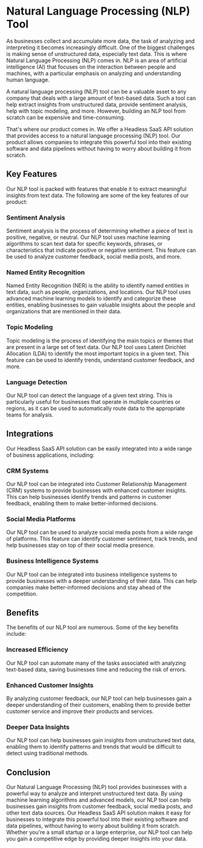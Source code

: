 # Natural Language Processing (NLP) Tool

As businesses collect and accumulate more data, the task of analyzing and interpreting it becomes increasingly difficult. One of the biggest challenges is making sense of unstructured data, especially text data. This is where Natural Language Processing (NLP) comes in. NLP is an area of artificial intelligence (AI) that focuses on the interaction between people and machines, with a particular emphasis on analyzing and understanding human language. 

A natural language processing (NLP) tool can be a valuable asset to any company that deals with a large amount of text-based data. Such a tool can help extract insights from unstructured data, provide sentiment analysis, help with topic modeling, and more. However, building an NLP tool from scratch can be expensive and time-consuming.

That's where our product comes in. We offer a Headless SaaS API solution that provides access to a natural language processing (NLP) tool. Our product allows companies to integrate this powerful tool into their existing software and data pipelines without having to worry about building it from scratch.

## Key Features

Our NLP tool is packed with features that enable it to extract meaningful insights from text data. The following are some of the key features of our product:

### Sentiment Analysis

Sentiment analysis is the process of determining whether a piece of text is positive, negative, or neutral. Our NLP tool uses machine learning algorithms to scan text data for specific keywords, phrases, or characteristics that indicate positive or negative sentiment. This feature can be used to analyze customer feedback, social media posts, and more.

### Named Entity Recognition

Named Entity Recognition (NER) is the ability to identify named entities in text data, such as people, organizations, and locations. Our NLP tool uses advanced machine learning models to identify and categorize these entities, enabling businesses to gain valuable insights about the people and organizations that are mentioned in their data.

### Topic Modeling

Topic modeling is the process of identifying the main topics or themes that are present in a large set of text data. Our NLP tool uses Latent Dirichlet Allocation (LDA) to identify the most important topics in a given text. This feature can be used to identify trends, understand customer feedback, and more.

### Language Detection

Our NLP tool can detect the language of a given text string. This is particularly useful for businesses that operate in multiple countries or regions, as it can be used to automatically route data to the appropriate teams for analysis.

## Integrations

Our Headless SaaS API solution can be easily integrated into a wide range of business applications, including:

### CRM Systems

Our NLP tool can be integrated into Customer Relationship Management (CRM) systems to provide businesses with enhanced customer insights. This can help businesses identify trends and patterns in customer feedback, enabling them to make better-informed decisions.

### Social Media Platforms

Our NLP tool can be used to analyze social media posts from a wide range of platforms. This feature can identify customer sentiment, track trends, and help businesses stay on top of their social media presence.

### Business Intelligence Systems

Our NLP tool can be integrated into business intelligence systems to provide businesses with a deeper understanding of their data. This can help companies make better-informed decisions and stay ahead of the competition.

## Benefits

The benefits of our NLP tool are numerous. Some of the key benefits include:

### Increased Efficiency

Our NLP tool can automate many of the tasks associated with analyzing text-based data, saving businesses time and reducing the risk of errors.

### Enhanced Customer Insights

By analyzing customer feedback, our NLP tool can help businesses gain a deeper understanding of their customers, enabling them to provide better customer service and improve their products and services.

### Deeper Data Insights

Our NLP tool can help businesses gain insights from unstructured text data, enabling them to identify patterns and trends that would be difficult to detect using traditional methods.

## Conclusion

Our Natural Language Processing (NLP) tool provides businesses with a powerful way to analyze and interpret unstructured text data. By using machine learning algorithms and advanced models, our NLP tool can help businesses gain insights from customer feedback, social media posts, and other text data sources. Our Headless SaaS API solution makes it easy for businesses to integrate this powerful tool into their existing software and data pipelines, without having to worry about building it from scratch. Whether you're a small startup or a large enterprise, our NLP tool can help you gain a competitive edge by providing deeper insights into your data.